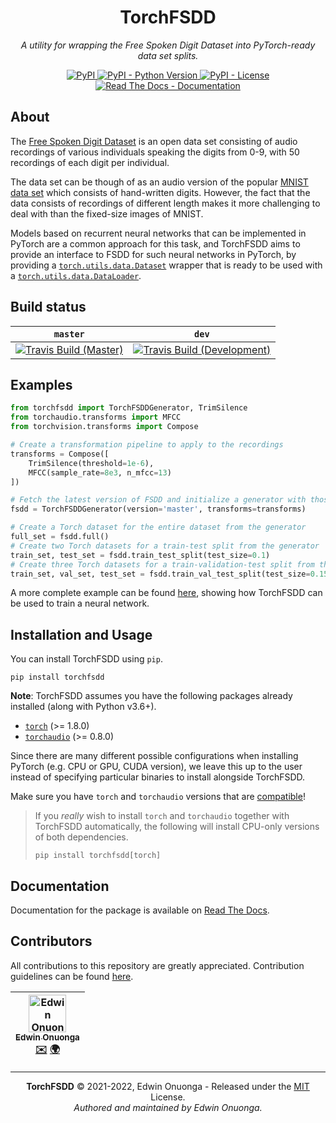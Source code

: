 <h1 align="center">
    TorchFSDD
</h1>

<p align="center">
    <em>A utility for wrapping the Free Spoken Digit Dataset into PyTorch-ready data set splits.</em>
</p>

<p align="center">
    <a href="https://pypi.org/project/torchfsdd">
        <img src="https://img.shields.io/pypi/v/torchfsdd?style=flat-square" alt="PyPI"/>
    </a>
    <a href="https://pypi.org/project/torchfsdd">
        <img src="https://img.shields.io/pypi/pyversions/torchfsdd?style=flat-square" alt="PyPI - Python Version"/>
    </a>
    <a href="https://raw.githubusercontent.com/eonu/torchfsdd/master/LICENSE">
        <img src="https://img.shields.io/pypi/l/torchfsdd?style=flat-square" alt="PyPI - License"/>
    </a>
    <a href="https://torch-fsdd.readthedocs.io/en/latest/">
        <img src="https://readthedocs.org/projects/torch-fsdd/badge/?version=latest&style=flat-square" alt="Read The Docs - Documentation">
    </a>
</p>

## About

The [Free Spoken Digit Dataset](https://github.com/Jakobovski/free-spoken-digit-dataset) is an open data set consisting of audio recordings of various individuals speaking the digits from 0-9, with 50 recordings of each digit per individual.

The data set can be though of as an audio version of the popular [MNIST data set](https://en.wikipedia.org/wiki/MNIST_database) which consists of hand-written digits. However, the fact that the data consists of recordings of different length makes it more challenging to deal with than the fixed-size images of MNIST.

Models based on recurrent neural networks that can be implemented in PyTorch are a common approach
for this task, and TorchFSDD aims to provide an interface to FSDD for such neural networks in PyTorch, by providing a [`torch.utils.data.Dataset`](https://pytorch.org/docs/stable/data.html#torch.utils.data.Dataset) wrapper that is ready to be used with a [`torch.utils.data.DataLoader`](https://pytorch.org/docs/stable/data.html#torch.utils.data.DataLoader).

## Build status

| `master` | `dev` |
| -------- | ------|
| [![Travis Build (Master)](https://img.shields.io/travis/com/eonu/torch-fsdd?logo=travis&style=flat-square)](https://travis-ci.com/github/eonu/torch-fsdd) | [![Travis Build (Development)](https://img.shields.io/travis/com/eonu/torch-fsdd/dev?logo=travis&style=flat-square)](https://travis-ci.com/github/eonu/torch-fsdd) |

## Examples

```python
from torchfsdd import TorchFSDDGenerator, TrimSilence
from torchaudio.transforms import MFCC
from torchvision.transforms import Compose

# Create a transformation pipeline to apply to the recordings
transforms = Compose([
    TrimSilence(threshold=1e-6),
    MFCC(sample_rate=8e3, n_mfcc=13)
])

# Fetch the latest version of FSDD and initialize a generator with those files
fsdd = TorchFSDDGenerator(version='master', transforms=transforms)

# Create a Torch dataset for the entire dataset from the generator
full_set = fsdd.full()
# Create two Torch datasets for a train-test split from the generator
train_set, test_set = fsdd.train_test_split(test_size=0.1)
# Create three Torch datasets for a train-validation-test split from the generator
train_set, val_set, test_set = fsdd.train_val_test_split(test_size=0.15, val_size=0.15)
```

A more complete example can be found [here](./notebooks), showing how TorchFSDD can be used to train a neural network.

## Installation and Usage

You can install TorchFSDD using `pip`.

```console
pip install torchfsdd
```

**Note**: TorchFSDD assumes you have the following packages already installed (along with Python v3.6+).

- [`torch`](https://github.com/pytorch/pytorch) (>= 1.8.0)
- [`torchaudio`](https://github.com/pytorch/audio) (>= 0.8.0)

Since there are many different possible configurations when installing PyTorch (e.g. CPU or GPU, CUDA version), we leave this up to the user instead of specifying particular binaries to install alongside TorchFSDD.

Make sure you have `torch` and `torchaudio` versions that are [compatible](https://github.com/pytorch/audio#dependencies)!

> If you _really_ wish to install `torch` and `torchaudio` together with TorchFSDD automatically, the following will install CPU-only versions of both dependencies.
>
> ```console
> pip install torchfsdd[torch]
> ```

## Documentation

Documentation for the package is available on [Read The Docs](https://torchfsdd.readthedocs.io/en/latest).

## Contributors

All contributions to this repository are greatly appreciated. Contribution guidelines can be found [here](/CONTRIBUTING.md).

<table>
	<thead>
		<tr>
			<th align="center">
                <a href="https://github.com/eonu">
                    <img src="https://avatars0.githubusercontent.com/u/24795571?s=460&v=4" alt="Edwin Onuonga" width="60px">
                    <br/><sub><b>Edwin Onuonga</b></sub>
                </a>
                <br/>
                <a href="mailto:ed@eonu.net">✉️</a>
                <a href="https://eonu.net">🌍</a>
			</th>
			<!-- Add more <th></th> blocks for more contributors -->
		</tr>
	</thead>
</table>

---

<p align="center">
  <b>TorchFSDD</b> &copy; 2021-2022, Edwin Onuonga - Released under the <a href="https://opensource.org/licenses/MIT">MIT</a> License.<br/>
  <em>Authored and maintained by Edwin Onuonga.</em>
</p>
